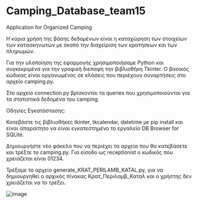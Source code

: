 # Camping_Database_team15
Application for Organized Camping

Η κύρια χρήση της βάσης δεδομένων είναι η καταχώρηση των στοιχείων των κατασκηνωτών με σκοπό την διαχείριση των κρατήσεων και των πληρωμών. 

Για την υλοποίηση της εφαρμογής χρησιμοποιήσαμε Python και συγκεκριμένα για την γραφική διεπαφή την βιβλιοθήκη Tkinter. Ο βασικός κώδικας είναι οργανωμένος σε κλάσεις που περιέχουν συναρτήσεις στο αρχείο camping.py. 

Στο αρχείο connection.py βρίσκονται τα queries που χρησιμοποιούνται για τα στατιστικά δεδομένα του camping. 

Οδηγίες Εγκατάστασης:

  Κατεβάστε τις βιβλιοθήκες tkinter, tkcalendar, datetime με pip install και είναι απαραίτητο να είναι εγκατεστημένο το εργαλείο DB Browser for SQLite.
  
  Δημιουργήστε νέο φάκελο που να περιέχει τα αρχεία που θα κατεβάσετε και τρέξτε το camping.py. Για είσοδο ως receptionist ο κωδικός που χρειάζεται είναι 01234.
  
  Τρέξαμε το αρχείο generate_KRAT_PERILAMB_KATAL.py, για να δημιουργηθεί ο αρχικός πίνακας  Kρατ_Περιλαμβ_Καταλ και ο χρήστης δεν χρειάζεται να το τρέξει.
  
![image](https://github.com/user-attachments/assets/69a264c8-8635-4eb0-8511-a1e1e2cf2c8e)
